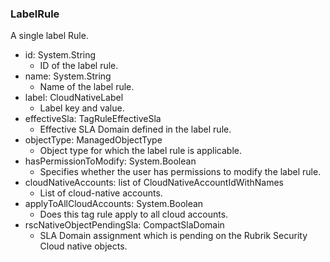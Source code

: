 ### LabelRule
A single label Rule.

- id: System.String
  - ID of the label rule.
- name: System.String
  - Name of the label rule.
- label: CloudNativeLabel
  - Label key and value.
- effectiveSla: TagRuleEffectiveSla
  - Effective SLA Domain defined in the label rule.
- objectType: ManagedObjectType
  - Object type for which the label rule is applicable.
- hasPermissionToModify: System.Boolean
  - Specifies whether the user has permissions to modify the label rule.
- cloudNativeAccounts: list of CloudNativeAccountIdWithNames
  - List of cloud-native accounts.
- applyToAllCloudAccounts: System.Boolean
  - Does this tag rule apply to all cloud accounts.
- rscNativeObjectPendingSla: CompactSlaDomain
  - SLA Domain assignment which is pending on the Rubrik Security Cloud native objects.
